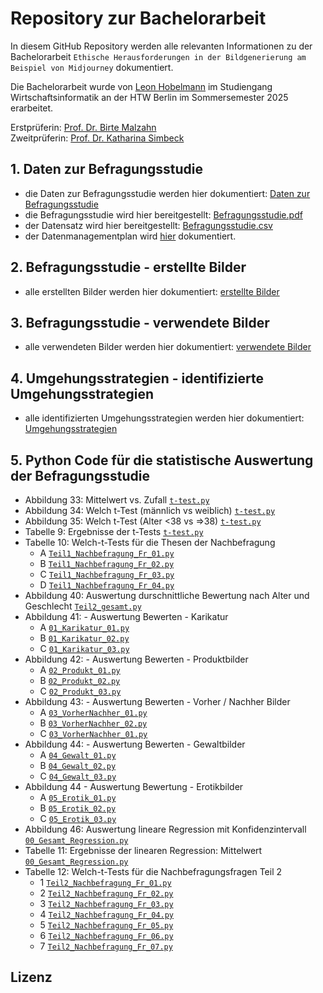 # Repository zur Bachelorarbeit

 In diesem GitHub Repository werden alle relevanten Informationen zu der Bachelorarbeit `Ethische Herausforderungen in der Bildgenerierung am Beispiel von Midjourney` dokumentiert.

Die Bachelorarbeit wurde von [Leon Hobelmann](mailto:leon.hobelmann@student.htw-berlin.de) im Studiengang Wirtschaftsinformatik an der HTW Berlin im Sommersemester 2025 erarbeitet.

Erstprüferin: [Prof. Dr. Birte Malzahn](https://www.htw-berlin.de/hochschule/personen/person/?eid=8589)<br>
Zweitprüferin: [Prof. Dr. Katharina Simbeck](https://www.htw-berlin.de/hochschule/personen/person/?eid=9862)


## 1. Daten zur Befragungsstudie

* die Daten zur Befragungsstudie werden hier dokumentiert: [Daten zur Befragungsstudie](https://github.com/LeonHobelmann/bachelorarbeit/blob/main/daten_befragungsstudie.md)
* die Befragungsstudie wird hier bereitgestellt: [Befragungsstudie.pdf](https://github.com/LeonHobelmann/bachelorarbeit/blob/main/Druck_Umfrage-verkleinert.pdf)  
* der Datensatz wird hier bereitgestellt: [Befragungsstudie.csv](https://github.com/LeonHobelmann/bachelorarbeit/blob/main/Befragungsstudie.csv)
* der Datenmanagementplan wird [hier]() dokumentiert.

## 2. Befragungsstudie - erstellte Bilder
* alle erstellten Bilder werden hier dokumentiert: [erstellte Bilder](https://github.com/LeonHobelmann/bachelorarbeit/blob/main/erstelle_bilder.md)

## 3. Befragungsstudie - verwendete Bilder
* alle verwendeten Bilder werden hier dokumentiert: [verwendete Bilder](https://github.com/LeonHobelmann/bachelorarbeit/blob/main/verwendete_bilder.md)

## 4. Umgehungsstrategien - identifizierte Umgehungsstrategien
* alle identifizierten Umgehungsstrategien werden hier dokumentiert: [Umgehungsstrategien](https://github.com/LeonHobelmann/bachelorarbeit/blob/main/Umgehungsstrategien.md)


## 5. Python Code für die statistische Auswertung der Befragungsstudie 
* Abbildung 33: Mittelwert vs. Zufall [`t-test.py`](https://github.com/LeonHobelmann/bachelorarbeit/blob/main/t-tests.py) 
* Abbildung 34: Welch t-Test (männlich vs weiblich) [`t-test.py`](https://github.com/LeonHobelmann/bachelorarbeit/blob/main/t-tests.py) 
* Abbildung 35: Welch t-Test (Alter <38 vs =>38) [`t-test.py`](https://github.com/LeonHobelmann/bachelorarbeit/blob/main/t-tests.py) 
* Tabelle 9: Ergebnisse der t-Tests [`t-test.py`](https://github.com/LeonHobelmann/bachelorarbeit/blob/main/t-tests.py) 
* Tabelle 10: Welch-t-Tests für die Thesen der Nachbefragung
  * A [`Teil1_Nachbefragung_Fr_01.py`](https://github.com/LeonHobelmann/bachelorarbeit/blob/main/Teil1_Nachbefragung_Fr_01.py)
  * B [`Teil1_Nachbefragung_Fr_02.py`](https://github.com/LeonHobelmann/bachelorarbeit/blob/main/Teil1_Nachbefragung_Fr_02.py)
  * C [`Teil1_Nachbefragung_Fr_03.py`](https://github.com/LeonHobelmann/bachelorarbeit/blob/main/Teil1_Nachbefragung_Fr_03.py)
  * D [`Teil1_Nachbefragung_Fr_04.py`](https://github.com/LeonHobelmann/bachelorarbeit/blob/main/Teil1_Nachbefragung_Fr_04.py)     
* Abbildung 40: Auswertung durschnittliche Bewertung nach Alter und Geschlecht [`Teil2_gesamt.py`](https://github.com/LeonHobelmann/bachelorarbeit/blob/main/Teil2_gesamt.py)
* Abbildung 41: - Auswertung Bewerten - Karikatur
  * A [`01_Karikatur_01.py`](https://github.com/LeonHobelmann/bachelorarbeit/blob/main/01_Karikatur_01.py)
  * B [`01_Karikatur_02.py`](https://github.com/LeonHobelmann/bachelorarbeit/blob/main/01_Karikatur_02.py)
  * C [`01_Karikatur_03.py`](https://github.com/LeonHobelmann/bachelorarbeit/blob/main/01_Karikatur_03.py)
* Abbildung 42: - Auswertung Bewerten - Produktbilder
  * A [`02_Produkt_01.py`](https://github.com/LeonHobelmann/bachelorarbeit/blob/main/02_Produkt_01.py) 
  * B [`02_Produkt_02.py`](https://github.com/LeonHobelmann/bachelorarbeit/blob/main/02_Produkt_02.py)
  * C [`02_Produkt_03.py`](https://github.com/LeonHobelmann/bachelorarbeit/blob/main/02_Produkt_03.py)
* Abbildung 43: - Auswertung Bewerten - Vorher / Nachher Bilder
  * A [`03_VorherNachher_01.py`](https://github.com/LeonHobelmann/bachelorarbeit/blob/main/03_VorherNachher_01.py)
  * B [`03_VorherNachher_02.py`](https://github.com/LeonHobelmann/bachelorarbeit/blob/main/03_VorherNachher_02.py)
  * C [`03_VorherNachher_01.py`](https://github.com/LeonHobelmann/bachelorarbeit/blob/main/03_VorherNachher_03.py)
* Abbildung 44: - Auswertung Bewerten - Gewaltbilder
  * A [`04_Gewalt_01.py`](https://github.com/LeonHobelmann/bachelorarbeit/blob/main/04_Gewalt_01.py)
  * B [`04_Gewalt_02.py`](https://github.com/LeonHobelmann/bachelorarbeit/blob/main/04_Gewalt_02.py)
  * C [`04_Gewalt_03.py`](https://github.com/LeonHobelmann/bachelorarbeit/blob/main/04_Gewalt_03.py) 
* Abbildung 44 - Auswertung Bewertung - Erotikbilder
  * A [`05_Erotik_01.py`](https://github.com/LeonHobelmann/bachelorarbeit/blob/main/05_Erotik_01.py)
  * B [`05_Erotik_02.py`](https://github.com/LeonHobelmann/bachelorarbeit/blob/main/05_Erotik_02.py)
  * C [`05_Erotik_03.py`](https://github.com/LeonHobelmann/bachelorarbeit/blob/main/05_Erotik_03.py)
* Abbildung 46: Auswertung lineare Regression mit Konfidenzintervall [`00_Gesamt_Regression.py`](https://github.com/LeonHobelmann/bachelorarbeit/blob/main/00_Gesamt_Regression.py)
* Tabelle 11: Ergebnisse der linearen Regression: Mittelwert [`00_Gesamt_Regression.py`](https://github.com/LeonHobelmann/bachelorarbeit/blob/main/00_Gesamt_Regression.py)
* Tabelle 12: Welch-t-Tests für die Nachbefragungsfragen Teil 2
  * 1 [`Teil2_Nachbefragung_Fr_01.py`](https://github.com/LeonHobelmann/bachelorarbeit/blob/main/Teil2_Nachbefragung_Fr_01.py)
  * 2 [`Teil2_Nachbefragung_Fr_02.py`](https://github.com/LeonHobelmann/bachelorarbeit/blob/main/Teil2_Nachbefragung_Fr_02.py)
  * 3 [`Teil2_Nachbefragung_Fr_03.py`](https://github.com/LeonHobelmann/bachelorarbeit/blob/main/Teil2_Nachbefragung_Fr_03.py)
  * 4 [`Teil2_Nachbefragung_Fr_04.py`](https://github.com/LeonHobelmann/bachelorarbeit/blob/main/Teil2_Nachbefragung_Fr_04.py)
  * 5 [`Teil2_Nachbefragung_Fr_05.py`](https://github.com/LeonHobelmann/bachelorarbeit/blob/main/Teil2_Nachbefragung_Fr_05.py)
  * 6 [`Teil2_Nachbefragung_Fr_06.py`](https://github.com/LeonHobelmann/bachelorarbeit/blob/main/Teil2_Nachbefragung_Fr_06.py)
  * 7 [`Teil2_Nachbefragung_Fr_07.py`](https://github.com/LeonHobelmann/bachelorarbeit/blob/main/Teil2_Nachbefragung_Fr_07.py)
## Lizenz

  
